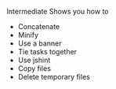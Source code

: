 Intermediate Shows you how to

* Concatenate
* Minify
* Use a banner
* Tie tasks together
* Use jshint
* Copy files
* Delete temporary files